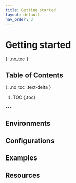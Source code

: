 ```yaml
---
title: Getting started
layout: default
nav_order: 3
---
```


# Getting started

{: .no_toc }

## Table of Contents

{: .no_toc .text-delta }

1. TOC
   {:toc}

**---**



## Environments



## Configurations



## Examples



## Resources

